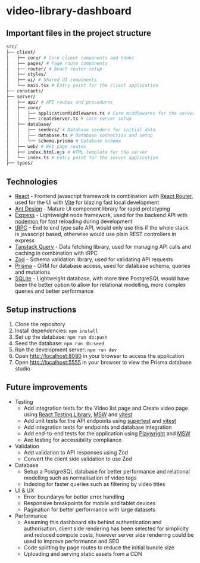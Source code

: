 # video-library-dashboard

## Important files in the project structure

```bash
src/
├── client/
│   ├── core/ # Core client components and hooks
│   ├── pages/ # Page route components
│   ├── router/ # React router setup
│   ├── styles/
│   ├── ui/ # Shared UI components
│   └── main.tsx # Entry point for the client application
├── constants/
├── server/
│   ├── api/ # API routes and procedures
│   ├── core/ 
│   │   ├── applicationMiddlewares.ts # Core middlewares for the server
│   │   ├── createServer.ts # Core server setup
│   ├── database/
│   │   ├── seeders/ # Database seeders for initial data
│   │   ├── database.ts # Database connection and setup
│   │   └── schema.prisma # Database schema
│   ├── web/ # Web page routes
│   ├── index.html.ejs # HTML template for the server
│   └── index.ts # Entry point for the server application
├── types/
```

## Technologies

- [React](https://react.dev/) - Frontend javascript framework in combination with [React Router](https://reactrouter.com/), used for the UI with [Vite](https://vite.dev/) for blazing fast local development
- [Ant Design](https://ant.design/components/overview/) - Mature UI component library for rapid prototyping
- [Express](https://expressjs.com/) - Lightweight node framework, used for the backend API with [nodemon](https://nodemon.io/) for fast reloading during development
- [tRPC](https://trpc.io/) - End to end type safe API, would only use this if the whole stack is javascript based, otherwise would use plain REST controllers in express
- [Tanstack Query](https://tanstack.com/query) - Data fetching library, used for managing API calls and caching in combination with tRPC
- [Zod](https://zod.dev/) - Schema validation library, used for validating API requests
- [Prisma](https://www.prisma.io/) - ORM for database access, used for database schema, queries and mutations
- [SQLite](https://sqlite.org/) - Lightweight database, with more time PostgreSQL would have been the better option to allow for relational modelling, more complex queries and better performance

## Setup instructions

1. Clone the repository
2. Install dependencies: `npm install`
3. Set up the database: `npm run db:push`
4. Seed the database: `npm run db:seed`
5. Run the development server: `npm run dev`
6. Open [http://localhost:8080](http://localhost:8080) in your browser to access the application 
7. Open [http://localhost:5555](http://localhost:5555) in your browser to view the Prisma database studio

## Future improvements

- Testing
  - Add integration tests for the Video list page and Create video page using [React Testing Library](https://testing-library.com/docs/react-testing-library/intro/), [MSW](https://mswjs.io/) and [vitest](https://vitest.dev/)
  - Add unit tests for the API endpoints using [supertest](https://github.com/forwardemail/supertest?tab=readme-ov-file) and [vitest](https://vitest.dev/)
  - Add integration tests for endpoints and database integration
  - Add end-to-end tests for the application using [Playwright](https://playwright.dev/) and [MSW](https://mswjs.io/)
  - Axe testing for accessibility compliance
- Validation
  - Add validation to API responses using Zod
  - Convert the client side validation to use Zod
- Database
  - Setup a PostgreSQL database for better performance and relational modelling such as normalisation of video tags
  - Indexing for faster queries such as filtering by video titles
- UI & UX
  - Error boundarys for better error handling
  - Responsive breakpoints for mobile and tablet devices
  - Pagination for better performance with large datasets
- Performance
  - Assuming this dashboard sits behind authentication and authorisation, client side rendering has been selected for simplicity and reduced compute costs, however server side rendering could be used to improve performance and SEO
  - Code splitting by page routes to reduce the initial bundle size
  - Uploading and serving static assets from a CDN